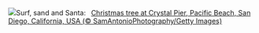 ![](https://www.bing.com/th?id=OHR.CrystalPier_EN-GB6658264823_UHD.jpg&w=1000)Surf, sand and Santa:&nbsp;&ensp;[Christmas tree at Crystal Pier, Pacific Beach, San Diego, California, USA (© SamAntonioPhotography/Getty Images)](https://www.bing.com/th?id=OHR.CrystalPier_EN-GB6658264823_UHD.jpg)
<br><br/>
